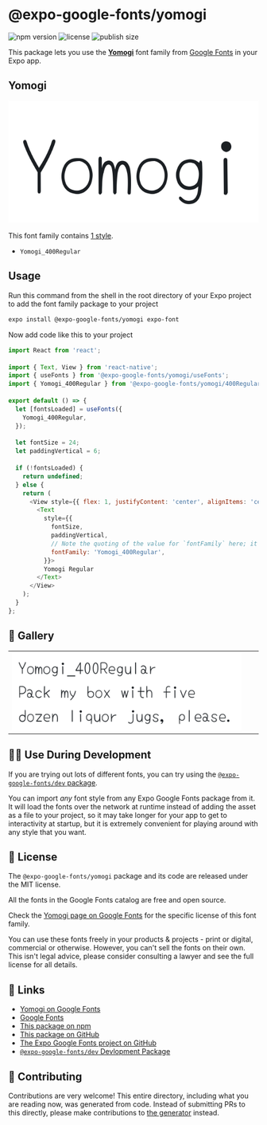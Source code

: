 # @expo-google-fonts/yomogi

![npm version](https://flat.badgen.net/npm/v/@expo-google-fonts/yomogi)
![license](https://flat.badgen.net/github/license/expo/google-fonts)
![publish size](https://flat.badgen.net/packagephobia/install/@expo-google-fonts/yomogi)

This package lets you use the [**Yomogi**](https://fonts.google.com/specimen/Yomogi) font family from [Google Fonts](https://fonts.google.com/) in your Expo app.

## Yomogi

![Yomogi](./font-family.png)

This font family contains [1 style](#-gallery).

- `Yomogi_400Regular`

## Usage

Run this command from the shell in the root directory of your Expo project to add the font family package to your project
```sh
expo install @expo-google-fonts/yomogi expo-font
```

Now add code like this to your project
```js
import React from 'react';

import { Text, View } from 'react-native';
import { useFonts } from '@expo-google-fonts/yomogi/useFonts';
import { Yomogi_400Regular } from '@expo-google-fonts/yomogi/400Regular';

export default () => {
  let [fontsLoaded] = useFonts({
    Yomogi_400Regular,
  });

  let fontSize = 24;
  let paddingVertical = 6;

  if (!fontsLoaded) {
    return undefined;
  } else {
    return (
      <View style={{ flex: 1, justifyContent: 'center', alignItems: 'center' }}>
        <Text
          style={{
            fontSize,
            paddingVertical,
            // Note the quoting of the value for `fontFamily` here; it expects a string!
            fontFamily: 'Yomogi_400Regular',
          }}>
          Yomogi Regular
        </Text>
      </View>
    );
  }
};

```

## 🔡 Gallery


||||
|-|-|-|
|![Yomogi_400Regular](.//400Regular/Yomogi_400Regular.ttf.png)||||


## 👩‍💻 Use During Development

If you are trying out lots of different fonts, you can try using the [`@expo-google-fonts/dev` package](https://github.com/freeboub/google-fonts/tree/master/font-packages/dev#readme).

You can import *any* font style from any Expo Google Fonts package from it. It will load the fonts
over the network at runtime instead of adding the asset as a file to your project, so it may take longer
for your app to get to interactivity at startup, but it is extremely convenient
for playing around with any style that you want.

## 📖 License

The `@expo-google-fonts/yomogi` package and its code are released under the MIT license.

All the fonts in the Google Fonts catalog are free and open source.

Check the [Yomogi page on Google Fonts](https://fonts.google.com/specimen/Yomogi) for the specific license of this font family.

You can use these fonts freely in your products & projects - print or digital, commercial or otherwise. However, you can't sell the fonts on their own. This isn't legal advice, please consider consulting a lawyer and see the full license for all details.

## 🔗 Links

- [Yomogi on Google Fonts](https://fonts.google.com/specimen/Yomogi)
- [Google Fonts](https://fonts.google.com/)
- [This package on npm](https://www.npmjs.com/package/@expo-google-fonts/yomogi)
- [This package on GitHub](https://github.com/freeboub/google-fonts/tree/master/font-packages/yomogi)
- [The Expo Google Fonts project on GitHub](https://github.com/freeboub/google-fonts)
- [`@expo-google-fonts/dev` Devlopment Package](https://github.com/freeboub/google-fonts/tree/master/font-packages/dev)

## 🤝 Contributing

Contributions are very welcome! This entire directory, including what you are reading now, was generated from code. Instead of submitting PRs to this directly, please make contributions to [the generator](https://github.com/freeboub/google-fonts/tree/master/packages/generator) instead.
